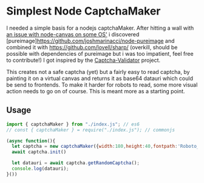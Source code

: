 # Simplest Node CaptchaMaker

I needed a simple basis for a nodejs captchaMaker. 
After hitting a wall with [an issue with node-canvas on some OS'](https://github.com/Automattic/node-canvas/issues/1796) i discovered [pureimage]https://github.com/joshmarinacci/node-pureimage and combined it with https://github.com/lovell/sharp/ (overkill, should be possible with dependencies of pureimage but i was too impatient, feel free to contribute!)
I got inspired by the [Captcha-Validator](https://github.com/makeuseofcode/CAPTCHA-Validator) project.

This creates not a safe captcha (yet) but a fairly easy to read captcha, by painting it on a virtual canvas and returns it as base64 datauri which could be send to frontends. To make it harder for robots to read, some more visual action needs to go on of course. This is meant more as a starting point.

## Usage

```js
import { captchaMaker } from "./index.js"; // es6
// const { captchaMaker } = require("./index.js"); // commonjs

(async function(){
  let captcha = new captchaMaker({width:180,height:40,fontpath:'Roboto_Mono/static/RobotoMono-ExtraLight.ttf'});
  await captcha.init()

  let datauri = await captcha.getRandomCaptcha();
  console.log(datauri);
}())
```